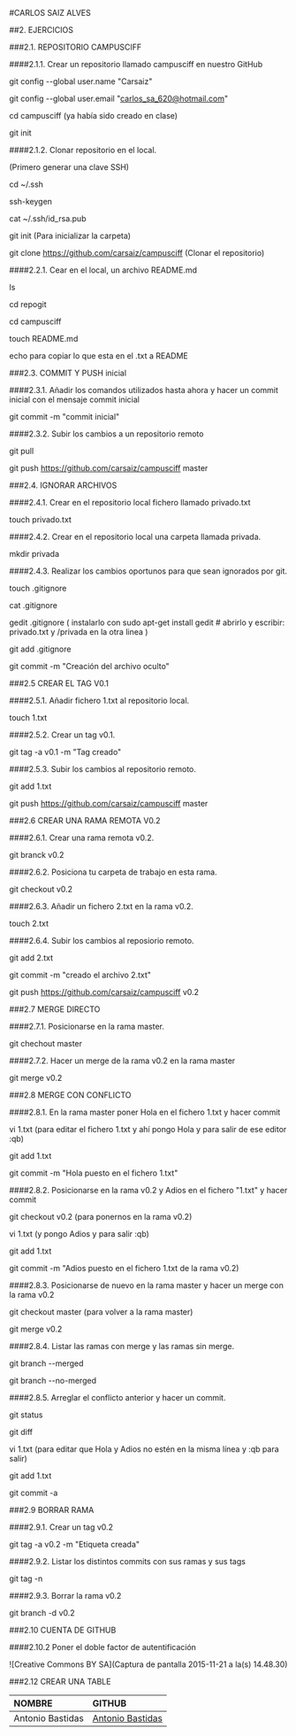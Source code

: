 #CARLOS SAIZ ALVES

##2. EJERCICIOS

###2.1. REPOSITORIO CAMPUSCIFF

####2.1.1. Crear un repositorio llamado campusciff en nuestro GitHub

git config --global user.name "Carsaiz"

git config --global user.email "carlos_sa_620@hotmail.com"

cd campusciff  (ya había sido creado en clase)

git init

####2.1.2. Clonar repositorio en el local.

(Primero generar una clave SSH)

cd ~/.ssh

ssh-keygen

cat ~/.ssh/id_rsa.pub 

git init   (Para inicializar la carpeta) 

git clone https://github.com/carsaiz/campusciff  (Clonar el repositorio) 

####2.2.1. Cear en el local, un archivo README.md

ls

cd repogit

cd campusciff

touch README.md  

echo para copiar lo que esta en el .txt a README

###2.3. COMMIT Y PUSH inicial

####2.3.1. Añadir los comandos utilizados hasta ahora y hacer un commit inicial con el mensaje commit inicial

git commit -m "commit inicial"

####2.3.2. Subir los cambios a un repositorio remoto

git pull

git push https://github.com/carsaiz/campusciff master

###2.4. IGNORAR ARCHIVOS

####2.4.1. Crear en el repositorio local fichero llamado privado.txt

touch privado.txt

####2.4.2. Crear en el repositorio local una carpeta llamada privada.

mkdir privada

####2.4.3. Realizar los cambios oportunos para que sean ignorados por git.

touch .gitignore

cat .gitignore

gedit .gitignore ( instalarlo con sudo apt-get install gedit # abrirlo y escribir: privado.txt y /privada en la otra linea )

git add .gitignore

git commit -m "Creación del archivo oculto"

###2.5 CREAR EL TAG V0.1

####2.5.1. Añadir fichero 1.txt al repositorio local.

touch 1.txt

####2.5.2. Crear un tag v0.1.

git tag -a v0.1 -m "Tag creado"

####2.5.3. Subir los cambios al repositorio remoto.

git add 1.txt

git push https://github.com/carsaiz/campusciff master

###2.6 CREAR UNA RAMA REMOTA V0.2

####2.6.1. Crear una rama remota v0.2.

git branck v0.2

####2.6.2. Posiciona tu carpeta de trabajo en esta rama.

git checkout v0.2

####2.6.3. Añadir un fichero 2.txt en la rama v0.2.

touch 2.txt

####2.6.4. Subir los cambios al reposiorio remoto.

git add 2.txt

git commit -m "creado el archivo 2.txt"

git push https://github.com/carsaiz/campusciff v0.2

###2.7 MERGE DIRECTO

####2.7.1. Posicionarse en la rama master.

git chechout master

####2.7.2. Hacer un merge de la rama v0.2 en la rama master

git merge v0.2

###2.8 MERGE CON CONFLICTO

####2.8.1. En la rama master poner Hola en el fichero 1.txt y hacer commit

vi 1.txt  (para editar el fichero 1.txt y ahí pongo Hola y para salir de ese editor :qb)

git add 1.txt

git commit -m "Hola puesto en el fichero 1.txt"

####2.8.2. Posicionarse en la rama v0.2 y Adios en el fichero "1.txt" y hacer commit

git checkout v0.2 (para ponernos en la rama v0.2)

vi 1.txt (y pongo Adios y para salir :qb)

git add 1.txt

git commit -m "Adios puesto en el fichero 1.txt de la rama v0.2)

####2.8.3. Posicionarse de nuevo en la rama master y hacer un merge con la rama v0.2

git checkout master (para volver a la rama master)

git merge v0.2

####2.8.4. Listar las ramas con merge y las ramas sin merge.

git branch --merged

git branch --no-merged

####2.8.5. Arreglar el conflicto anterior y hacer un commit.

git status

git diff

vi 1.txt (para editar que Hola y Adios no estén en la misma línea y :qb para salir)

git add 1.txt

git commit -a

###2.9 BORRAR RAMA

####2.9.1. Crear un tag v0.2

git tag -a v0.2 -m "Etiqueta creada"

####2.9.2. Listar los distintos commits con sus ramas y sus tags

git tag -n

####2.9.3. Borrar la rama v0.2

git branch -d v0.2

###2.10 CUENTA DE GITHUB

####2.10.2 Poner el doble factor de autentificación

![Creative Commons BY SA](Captura de pantalla 2015-11-21 a la(s) 14.48.30)

###2.12 CREAR UNA TABLE

|NOMBRE          |GITHUB                                            |
|:---------------|:-------------------------------------------------|
|Antonio Bastidas|[Antonio Bastidas](https://github.com/Antonio2106)|




